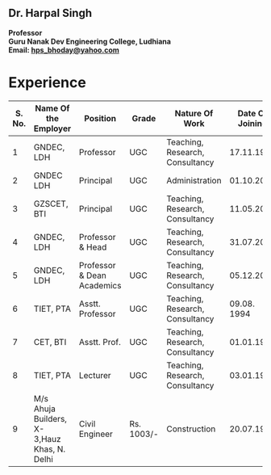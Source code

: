 ## Dr. Harpal Singh
**Professor**  
**Guru Nanak Dev Engineering College, Ludhiana**  
**Email: hps_bhoday@yahoo.com**

# Experience

| S. No. | Name Of the Employer                        | Position                   | Grade      | Nature Of Work                  | Date Of Joining | Date Of Leaving | Total Exp. | Reason For Leaving  |     
| ------ | ------------------------------------------- | -------------------------- | ---------- | ------------------------------- | --------------- | --------------- | ---------- | -------------------|
| 1      | GNDEC, LDH                                  | Professor                  | UGC        | Teaching, Research, Consultancy | 17.11.1998      | working         | 14 yr      | na                  
| 2      | GNDEC LDH                                   | Principal                  | UGC        | Administration                  | 01.10.2017      | 13.11.2017      | 1.5m       | na                  |   
| 3      | GZSCET, BTI                                 | Principal                  | UGC        | Teaching, Research, Consultancy | 11.05.2005      | 31.03.2010      | 5 yr       | Completion of teure |    
| 4      | GNDEC, LDH                                  | Professor & Head           | UGC        | Teaching, Research, Consultancy | 31.07.2003      | 10.05.2005      | 2 yr       | higher post         |    
| 5      | GNDEC, LDH                                  | Professor & Dean Academics | UGC        | Teaching, Research, Consultancy | 05.12.2001      | 10.01.2003      | 2 yr       | rotation            |  
| 6      | TIET, PTA                                   | Asstt. Professor           | UGC        | Teaching, Research, Consultancy | 09.08. 1994     | 16.11.1998      | 4.5 yr     | Pormotion           |   
| 7      | CET, BTI                                    | Asstt. Prof.               | UGC        | Teaching, Research, Consultancy | 01.01.1993      | 08.08.1994      | 1 yr 8m    |                     | na  |
| 8      | TIET, PTA                                   | Lecturer                   | UGC        | Teaching, Research, Consultancy | 03.01.1986      | 31.12.1992      | 7yr        | promotion           |     
| 9      | M/s Ahuja Builders, X-3,Hauz Khas, N. Delhi | Civil Engineer             | Rs. 1003/- | Construction                    | 20.07.1984      | 27.01.1985      | 6m         | higher study        |    
